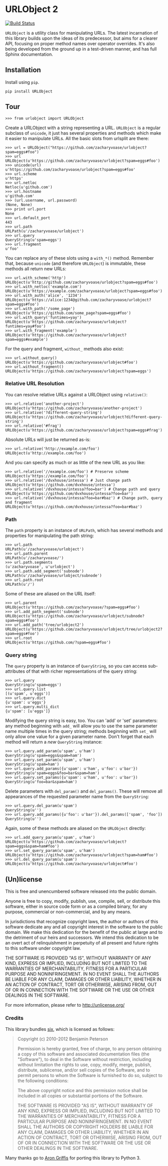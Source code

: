 # URLObject 2

[![Build Status](https://secure.travis-ci.org/zacharyvoase/urlobject.png?branch=master)](http://travis-ci.org/zacharyvoase/urlobject)

`URLObject` is a utility class for manipulating URLs. The latest incarnation of
this library builds upon the ideas of its predecessor, but aims for a clearer
API, focusing on proper method names over operator overrides. It's also being
developed from the ground up in a test-driven manner, and has full Sphinx
documentation.

## Installation

Install using `pip`.

    pip install URLObject

## Tour

```pycon
>>> from urlobject import URLObject
```

Create a URLObject with a string representing a URL. `URLObject` is a regular
subclass of `unicode`, it just has several properties and methods which make it
easier to manipulate URLs. All the basic slots from urlsplit are there:

```pycon
>>> url = URLObject("https://github.com/zacharyvoase/urlobject?spam=eggs#foo")
>>> url
URLObject(u'https://github.com/zacharyvoase/urlobject?spam=eggs#foo')
>>> unicode(url)
u'https://github.com/zacharyvoase/urlobject?spam=eggs#foo'
>>> url.scheme
u'https'
>>> url.netloc
Netloc(u'github.com')
>>> url.hostname
u'github.com'
>>> (url.username, url.password)
(None, None)
>>> print url.port
None
>>> url.default_port
443
>>> url.path
URLPath(u'/zacharyvoase/urlobject')
>>> url.query
QueryString(u'spam=eggs')
>>> url.fragment
u'foo'
```

You can replace any of these slots using a `with_*()` method. Remember
that, because `unicode` (and therefore `URLObject`) is immutable, these methods
all return new URLs:

```pycon
>>> url.with_scheme('http')
URLObject(u'http://github.com/zacharyvoase/urlobject?spam=eggs#foo')
>>> url.with_netloc('example.com')
URLObject(u'https://example.com/zacharyvoase/urlobject?spam=eggs#foo')
>>> url.with_auth('alice', '1234')
URLObject(u'https://alice:1234@github.com/zacharyvoase/urlobject?spam=eggs#foo')
>>> url.with_path('/some_page')
URLObject(u'https://github.com/some_page?spam=eggs#foo')
>>> url.with_query('funtimes=yay')
URLObject(u'https://github.com/zacharyvoase/urlobject?funtimes=yay#foo')
>>> url.with_fragment('example')
URLObject(u'https://github.com/zacharyvoase/urlobject?spam=eggs#example')
```

For the query and fragment, `without_` methods also exist:

```pycon
>>> url.without_query()
URLObject(u'https://github.com/zacharyvoase/urlobject#foo')
>>> url.without_fragment()
URLObject(u'https://github.com/zacharyvoase/urlobject?spam=eggs')
```


### Relative URL Resolution

You can resolve relative URLs against a URLObject using `relative()`:

```pycon
>>> url.relative('another-project')
URLObject(u'https://github.com/zacharyvoase/another-project')
>>> url.relative('?different-query-string')
URLObject(u'https://github.com/zacharyvoase/urlobject?different-query-string')
>>> url.relative('#frag')
URLObject(u'https://github.com/zacharyvoase/urlobject?spam=eggs#frag')
```

Absolute URLs will just be returned as-is:

```pycon
>>> url.relative('http://example.com/foo')
URLObject(u'http://example.com/foo')
```

And you can specify as much or as little of the new URL as you like:

```pycon
>>> url.relative('//example.com/foo') # Preserve scheme
URLObject(u'https://example.com/foo')
>>> url.relative('/dvxhouse/intessa') # Just change path
URLObject(u'https://github.com/dvxhouse/intessa')
>>> url.relative('/dvxhouse/intessa?foo=bar') # Change path and query
URLObject(u'https://github.com/dvxhouse/intessa?foo=bar')
>>> url.relative('/dvxhouse/intessa?foo=bar#baz') # Change path, query and fragment
URLObject(u'https://github.com/dvxhouse/intessa?foo=bar#baz')
```


### Path

The `path` property is an instance of `URLPath`, which has several methods and
properties for manipulating the path string:

```pycon
>>> url.path
URLPath(u'/zacharyvoase/urlobject')
>>> url.path.parent
URLPath(u'/zacharyvoase/')
>>> url.path.segments
(u'zacharyvoase', u'urlobject')
>>> url.path.add_segment('subnode')
URLPath(u'/zacharyvoase/urlobject/subnode')
>>> url.path.root
URLPath(u'/')
```

Some of these are aliased on the URL itself:

```pycon
>>> url.parent
URLObject(u'https://github.com/zacharyvoase/?spam=eggs#foo')
>>> url.add_path_segment('subnode')
URLObject(u'https://github.com/zacharyvoase/urlobject/subnode?spam=eggs#foo')
>>> url.add_path('tree/urlobject2')
URLObject(u'https://github.com/zacharyvoase/urlobject/tree/urlobject2?spam=eggs#foo')
>>> url.root
URLObject(u'https://github.com/?spam=eggs#foo')
```


### Query string

The `query` property is an instance of `QueryString`, so you can access
sub-attributes of that with richer representations of the query string:

```pycon
>>> url.query
QueryString(u'spam=eggs')
>>> url.query.list
[(u'spam', u'eggs')]
>>> url.query.dict
{u'spam': u'eggs'}
>>> url.query.multi_dict
{u'spam': [u'eggs']}
```

Modifying the query string is easy, too. You can 'add' or 'set' parameters: any
method beginning with `add_` will allow you to use the same parameter name
multiple times in the query string; methods beginning with `set_` will only
allow one value for a given parameter name. Don't forget that each method will
return a *new* `QueryString` instance:

```pycon
>>> url.query.add_param(u'spam', u'ham')
QueryString(u'spam=eggs&spam=ham')
>>> url.query.set_param(u'spam', u'ham')
QueryString(u'spam=ham')
>>> url.query.add_params({u'spam': u'ham', u'foo': u'bar'})
QueryString(u'spam=eggs&foo=bar&spam=ham')
>>> url.query.set_params({u'spam': u'ham', u'foo': u'bar'})
QueryString(u'foo=bar&spam=ham')
```

Delete parameters with `del_param()` and `del_params()`. These will remove all
appearances of the requested parameter name from the `QueryString`:

```pycon
>>> url.query.del_param(u'spam')
QueryString(u'')
>>> url.query.add_params({u'foo': u'bar'}).del_params(['spam', 'foo'])
QueryString(u'')
```

Again, some of these methods are aliased on the `URLObject` directly:

```pycon
>>> url.add_query_param(u'spam', u'ham')
URLObject(u'https://github.com/zacharyvoase/urlobject?spam=eggs&spam=ham#foo')
>>> url.set_query_param(u'spam', u'ham')
URLObject(u'https://github.com/zacharyvoase/urlobject?spam=ham#foo')
>>> url.del_query_param(u'spam')
URLObject(u'https://github.com/zacharyvoase/urlobject#foo')
```


## (Un)license

This is free and unencumbered software released into the public domain.

Anyone is free to copy, modify, publish, use, compile, sell, or distribute this
software, either in source code form or as a compiled binary, for any purpose,
commercial or non-commercial, and by any means.

In jurisdictions that recognize copyright laws, the author or authors of this
software dedicate any and all copyright interest in the software to the public
domain. We make this dedication for the benefit of the public at large and to
the detriment of our heirs and successors. We intend this dedication to be an
overt act of relinquishment in perpetuity of all present and future rights to
this software under copyright law.

THE SOFTWARE IS PROVIDED "AS IS", WITHOUT WARRANTY OF ANY KIND, EXPRESS OR
IMPLIED, INCLUDING BUT NOT LIMITED TO THE WARRANTIES OF MERCHANTABILITY, FITNESS
FOR A PARTICULAR PURPOSE AND NONINFRINGEMENT. IN NO EVENT SHALL THE AUTHORS BE
LIABLE FOR ANY CLAIM, DAMAGES OR OTHER LIABILITY, WHETHER IN AN ACTION OF
CONTRACT, TORT OR OTHERWISE, ARISING FROM, OUT OF OR IN CONNECTION WITH THE
SOFTWARE OR THE USE OR OTHER DEALINGS IN THE SOFTWARE.

For more information, please refer to <http://unlicense.org/>


### Credits

This library bundles [six][], which is licensed as follows:

  [six]: http://packages.python.org/six/

> Copyright (c) 2010-2012 Benjamin Peterson
>
> Permission is hereby granted, free of charge, to any person obtaining a copy
of this software and associated documentation files (the "Software"), to deal
in the Software without restriction, including without limitation the rights to
use, copy, modify, merge, publish, distribute, sublicense, and/or sell copies
of the Software, and to permit persons to whom the Software is furnished to do
so, subject to the following conditions:
>
> The above copyright notice and this permission notice shall be included in
all copies or substantial portions of the Software.
>
> THE SOFTWARE IS PROVIDED "AS IS", WITHOUT WARRANTY OF ANY KIND, EXPRESS OR
IMPLIED, INCLUDING BUT NOT LIMITED TO THE WARRANTIES OF MERCHANTABILITY,
FITNESS FOR A PARTICULAR PURPOSE AND NONINFRINGEMENT. IN NO EVENT SHALL THE
AUTHORS OR COPYRIGHT HOLDERS BE LIABLE FOR ANY CLAIM, DAMAGES OR OTHER
LIABILITY, WHETHER IN AN ACTION OF CONTRACT, TORT OR OTHERWISE, ARISING FROM,
OUT OF OR IN CONNECTION WITH THE SOFTWARE OR THE USE OR OTHER DEALINGS IN THE
SOFTWARE.

Many thanks go to [Aron Griffis](http://arongriffis.com/) for porting this
library to Python 3.

